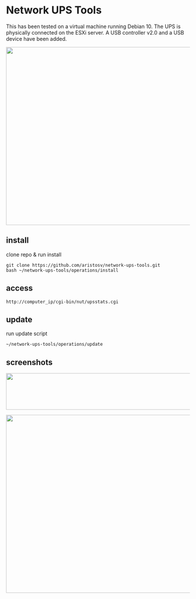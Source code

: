 # Network UPS Tools

This has been tested on a virtual machine running Debian 10. The UPS is physically connected on the ESXi server. A USB controller v2.0 and a USB device have been added.

<p align="center">
  <img width="600" height="487" src="https://raw.githubusercontent.com/aristosv/network-ups-tools/main/screenshots/esxi-vmguest.png">
</p>

## install
clone repo & run install
```
git clone https://github.com/aristosv/network-ups-tools.git
bash ~/network-ups-tools/operations/install
```

## access
```
http://computer_ip/cgi-bin/nut/upsstats.cgi
```

## update
run update script
```
~/network-ups-tools/operations/update
```

## screenshots
<p align="center">
  <img width="600" height="100" src="https://raw.githubusercontent.com/aristosv/network-ups-tools/main/screenshots/web1.png">
</p>

<p align="center">
  <img width="600" height="487" src="https://raw.githubusercontent.com/aristosv/network-ups-tools/main/screenshots/web2.png">
</p>